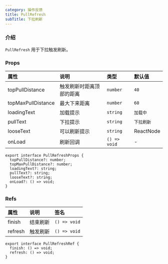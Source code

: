 ```yaml
---
category: 操作反馈
title: PullRefresh
subTitle: 下拉刷新
---
```


### 介绍

`PullRefresh` 用于下拉触发刷新。

### Props

| 属性 | 说明 | 类型 | 默认值 |
| :-  | :- | :- | :- |
| topPullDistance | 触发刷新时距离顶部的距离 | `number` | `40` |
| topMaxPullDistance | 最大下来距离 | `number` | `60` |
| loadingText | 加载提示 | `string` | `加载中` |
| pullText | 下拉提示 | `string` | `下拉刷新` |
| looseText | 可以刷新提示 | `string` | ReactNode |
| onLoad | 刷新回调 | `() => void` | - |

```tsx
export interface PullRefreshProps {
  topPullDistance?: number;
  topMaxPullDistance?: number;
  loadingText?: string;
  pullText?: string;
  looseText?: string;
  onLoad?: () => void;
}
```

### Refs

| 属性 | 说明 | 签名 |
| :-  | :- | :- |
| finish | 结束刷新 | `() => void` |
| refresh | 触发刷新 | `() => void` |

```tsx
export interface PullRefreshRef {
  finish: () => void;
  refresh: () => void;
}
```